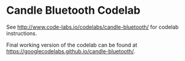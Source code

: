 Candle Bluetooth Codelab
========================

See http://www.code-labs.io/codelabs/candle-bluetooth/ for codelab instructions.

Final working version of the codelab can be found at https://googlecodelabs.github.io/candle-bluetooth/.
